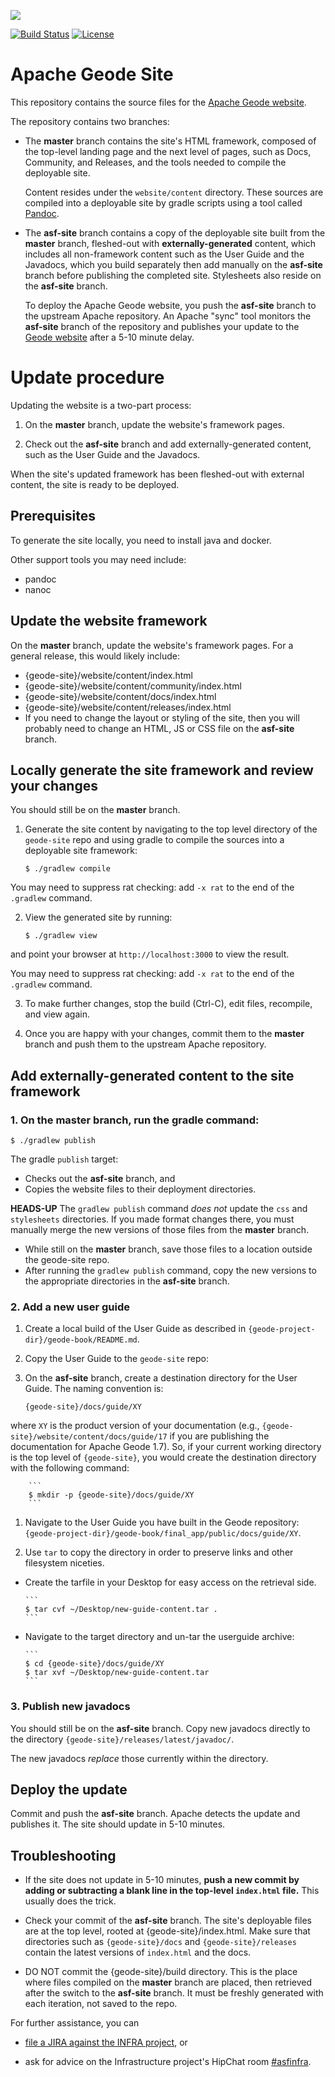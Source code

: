 <!--
Licensed to the Apache Software Foundation (ASF) under one or more
contributor license agreements.  See the NOTICE file distributed with
this work for additional information regarding copyright ownership.
The ASF licenses this file to You under the Apache License, Version 2.0
(the "License"); you may not use this file except in compliance with
the License.  You may obtain a copy of the License at

     http://www.apache.org/licenses/LICENSE-2.0

Unless required by applicable law or agreed to in writing, software
distributed under the License is distributed on an "AS IS" BASIS,
WITHOUT WARRANTIES OR CONDITIONS OF ANY KIND, either express or implied.
See the License for the specific language governing permissions and
limitations under the License.
-->

[<img src="https://geode.apache.org/img/apache_geode_logo.png" align="center"/>](http://geode.apache.org)

[![Build Status](https://travis-ci.org/apache/geode-site.svg?branch=master)](https://travis-ci.org/apache/geode-site) [![License](https://img.shields.io/badge/License-Apache%202.0-blue.svg)](https://www.apache.org/licenses/LICENSE-2.0) 


# Apache Geode Site

This repository contains the source files for the [Apache Geode website](https://geode.apache.org). 

The repository contains two branches:

- The __master__ branch contains the site's HTML framework, composed of the top-level landing page and the next level of pages, such as Docs, Community, and Releases, and the tools needed to compile the deployable site. 

  Content resides under the `website/content` directory. These sources are compiled into a deployable site by gradle scripts using a tool called [Pandoc](http://johnmacfarlane.net/pandoc).

- The __asf-site__ branch contains a copy of the deployable site built from the __master__ branch, fleshed-out with __externally-generated__ content, which includes all non-framework content such as the User Guide and the Javadocs, which you build separately then add manually on the __asf-site__ branch before publishing the completed site. Stylesheets also reside on the __asf-site__ branch.

  To deploy the Apache Geode website, you push the __asf-site__ branch to the upstream Apache repository. An Apache "sync" tool monitors the __asf-site__ branch 
of the repository and publishes your update to the
[Geode website](http://geode.apache.org) after a 5-10 minute delay.


# Update procedure
Updating the website is a two-part process:

1. On the __master__ branch, update the website's framework pages.

1. Check out the __asf-site__ branch and add externally-generated content, such as the User Guide and the Javadocs.

When the site's updated framework has been fleshed-out with external content, the site is ready to be deployed.

## Prerequisites

To generate the site locally, you need to install java and docker. 

Other support tools you may need include:

- pandoc
- nanoc

## Update the website framework

On the __master__ branch, update the website's framework pages. For a general release, this would likely include:

  - {geode-site}/website/content/index.html
  - {geode-site}/website/content/community/index.html
  - {geode-site}/website/content/docs/index.html
  - {geode-site}/website/content/releases/index.html
  - If you need to change the layout or styling of the site, then you will probably need to change
an HTML, JS or CSS file on the __asf-site__ branch.


## Locally generate the site framework and review your changes

You should still be on the __master__ branch. 

1. Generate the site content by navigating to the top level directory of the `geode-site` repo and using gradle to compile the sources into a deployable site framework:

    ```
    $ ./gradlew compile
    ```

  You may need to suppress rat checking: add `-x rat` to the end of the `.gradlew` command.

2. View the generated site by running:

    ```
    $ ./gradlew view
    ```
    
  and point your browser at `http://localhost:3000` to view the result. 

  You may need to suppress rat checking: add `-x rat` to the end of the `.gradlew` command.

3. To make further changes, stop the build (Ctrl-C), edit files, recompile, and view again.

4. Once you are happy with your changes, commit them to the __master__ branch and push them to the upstream Apache repository.

## Add externally-generated content to the site framework

### 1. On the __master__ branch, run the gradle command:

    $ ./gradlew publish

  The gradle `publish` target:

  - Checks out the __asf-site__ branch, and
  - Copies the website files to their deployment directories.

**HEADS-UP**
The `gradlew publish` command *does not* update the `css` and `stylesheets` directories. If you made format changes there, you must manually merge the new versions of those files from the __master__ branch.

  - While still on the __master__ branch, save those files to a location outside the geode-site repo.
  - After running the `gradlew publish` command, copy the new versions to the appropriate directories in the __asf-site__ branch.


### 2. Add a new user guide

1. Create a local build of the User Guide as described in `{geode-project-dir}/geode-book/README.md`. 

1. Copy the User Guide to the `geode-site` repo:

  1. On the __asf-site__ branch, create a destination directory for the User Guide. The naming convention is:

        ```
        {geode-site}/docs/guide/XY
        ```
  where `XY` is the product version of your documentation (e.g., `{geode-site}/website/content/docs/guide/17` if you are publishing the documentation for Apache Geode 1.7). So, if your current working directory is the top level of `{geode-site}`, you would create the destination directory with the following command:

        ```
        $ mkdir -p {geode-site}/docs/guide/XY
        ```

  1. Navigate to the User Guide you have built in the Geode repository: `{geode-project-dir}/geode-book/final_app/public/docs/guide/XY`.

  1. Use `tar` to copy the directory in order to preserve links and other filesystem niceties.

  - Create the tarfile in your Desktop for easy access on the retrieval side.

        ```
        $ tar cvf ~/Desktop/new-guide-content.tar .
        ```

  - Navigate to the target directory and un-tar the userguide archive:

        ```
        $ cd {geode-site}/docs/guide/XY
        $ tar xvf ~/Desktop/new-guide-content.tar
        ```

### 3. Publish new javadocs

You should still be on the __asf-site__ branch. Copy new javadocs directly to the directory
`{geode-site}/releases/latest/javadoc/`.

The new javadocs _replace_ those currently within the directory.

## Deploy the update
Commit and push the __asf-site__ branch. Apache detects the update and publishes it. The site should update in 5-10 minutes.

## Troubleshooting

- If the site does not update in 5-10 minutes, __push a new commit by adding or subtracting a blank line in the top-level `index.html` file.__ This usually does the trick.

- Check your commit of the __asf-site__ branch. The site's deployable files are at the top level, rooted at {geode-site}/index.html. Make sure that directories such as `{geode-site}/docs` and `{geode-site}/releases` contain the latest versions of `index.html` and the docs.

- DO NOT commit the {geode-site}/build directory. This is the place where files compiled on the __master__ branch are placed, then retrieved after the switch to the __asf-site__ branch. It must be freshly generated with each iteration, not saved to the repo.

For further assistance, you can

- [file a JIRA against the INFRA project](https://issues.apache.org/jira/browse/INFRA), or 

- ask for advice on the Infrastructure project's HipChat room [#asfinfra](https://www.hipchat.com/g4P84gemn).

